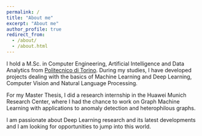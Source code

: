 ```yaml
---
permalink: /
title: "About me"
excerpt: "About me"
author_profile: true
redirect_from: 
  - /about/
  - /about.html
---
```


I hold a M.Sc. in Computer Engineering, Artificial Intelligence and Data Analytics from [Politecnico di Torino](https://www.polito.it/index.php?lang=en). During my studies, I have developed projects dealing with the basics of Machine Learning and Deep Learning, Computer Vision and Natural Language Processing.

For my Master Thesis, I did a research internship in the Huawei Munich Research Center, where I had the chance to work on Graph Machine Learning with applications to anomaly detection and heterophilous graphs. 

I am passionate about Deep Learning research and its latest developments and I am looking for opportunities to jump into this world.
